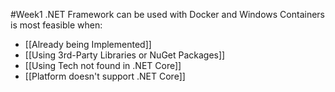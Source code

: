 #Week1 
.NET Framework can be used with Docker and Windows Containers is most feasible when:
- [[Already being Implemented]]
- [[Using 3rd-Party Libraries or NuGet Packages]]
- [[Using Tech not found in .NET Core]]
- [[Platform doesn't support .NET Core]]


